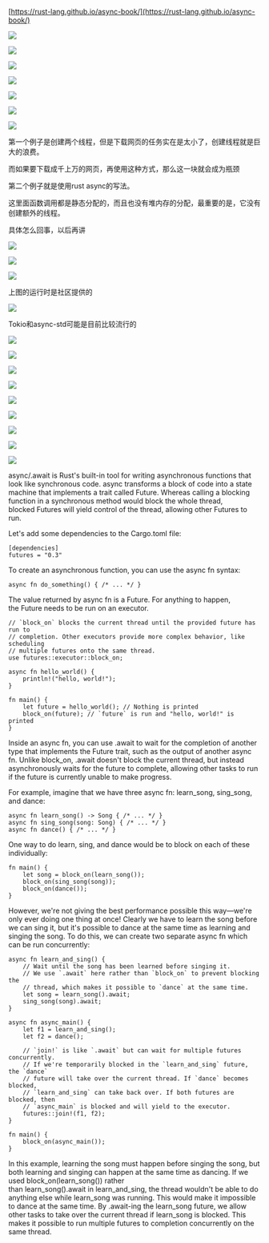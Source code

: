 [https://rust-lang.github.io/async-book/](https://rust-lang.github.io/async-book/)

![](https://gitee.com/hxc8/images4/raw/master/img/202407172254835.jpg)

![](https://gitee.com/hxc8/images4/raw/master/img/202407172254637.jpg)

![](https://gitee.com/hxc8/images4/raw/master/img/202407172254656.jpg)

![](https://gitee.com/hxc8/images4/raw/master/img/202407172254611.jpg)

![](images/WEBRESOURCE21c962b5e78ea9a7d0fbc770ad333a48截图.png)

![](https://gitee.com/hxc8/images4/raw/master/img/202407172254507.jpg)

![](https://gitee.com/hxc8/images4/raw/master/img/202407172254856.jpg)

第一个例子是创建两个线程，但是下载网页的任务实在是太小了，创建线程就是巨大的浪费。

而如果要下载成千上万的网页，再使用这种方式，那么这一块就会成为瓶颈

第二个例子就是使用rust async的写法。

这里面函数调用都是静态分配的，而且也没有堆内存的分配，最重要的是，它没有创建额外的线程。

具体怎么回事，以后再讲

![](images/WEBRESOURCE02e6c01d74f63ff30df11255b1612c0e截图.png)

![](https://gitee.com/hxc8/images4/raw/master/img/202407172254513.jpg)

![](https://gitee.com/hxc8/images4/raw/master/img/202407172254678.jpg)

上图的运行时是社区提供的

![](https://gitee.com/hxc8/images4/raw/master/img/202407172254038.jpg)

Tokio和async-std可能是目前比较流行的

![](https://gitee.com/hxc8/images4/raw/master/img/202407172254923.jpg)

![](https://gitee.com/hxc8/images4/raw/master/img/202407172254668.jpg)

![](https://gitee.com/hxc8/images4/raw/master/img/202407172254714.jpg)

![](images/WEBRESOURCE4fd0eaf1773a00e96f54b93058ca4e5e截图.png)

![](https://gitee.com/hxc8/images4/raw/master/img/202407172255353.jpg)

![](https://gitee.com/hxc8/images4/raw/master/img/202407172255007.jpg)

![](https://gitee.com/hxc8/images4/raw/master/img/202407172255275.jpg)

![](https://gitee.com/hxc8/images4/raw/master/img/202407172255212.jpg)

![](https://gitee.com/hxc8/images4/raw/master/img/202407172255202.jpg)

async/.await is Rust's built-in tool for writing asynchronous functions that look like synchronous code. async transforms a block of code into a state machine that implements a trait called Future. Whereas calling a blocking function in a synchronous method would block the whole thread, blocked Futures will yield control of the thread, allowing other Futures to run.

Let's add some dependencies to the Cargo.toml file:

```
[dependencies]
futures = "0.3"

```

To create an asynchronous function, you can use the async fn syntax:

```
async fn do_something() { /* ... */ }

```

The value returned by async fn is a Future. For anything to happen, the Future needs to be run on an executor.

```
// `block_on` blocks the current thread until the provided future has run to
// completion. Other executors provide more complex behavior, like scheduling
// multiple futures onto the same thread.
use futures::executor::block_on;

async fn hello_world() {
    println!("hello, world!");
}

fn main() {
    let future = hello_world(); // Nothing is printed
    block_on(future); // `future` is run and "hello, world!" is printed
}

```

Inside an async fn, you can use .await to wait for the completion of another type that implements the Future trait, such as the output of another async fn. Unlike block_on, .await doesn't block the current thread, but instead asynchronously waits for the future to complete, allowing other tasks to run if the future is currently unable to make progress.

For example, imagine that we have three async fn: learn_song, sing_song, and dance:

```
async fn learn_song() -> Song { /* ... */ }
async fn sing_song(song: Song) { /* ... */ }
async fn dance() { /* ... */ }

```

One way to do learn, sing, and dance would be to block on each of these individually:

```
fn main() {
    let song = block_on(learn_song());
    block_on(sing_song(song));
    block_on(dance());
}

```

However, we're not giving the best performance possible this way—we're only ever doing one thing at once! Clearly we have to learn the song before we can sing it, but it's possible to dance at the same time as learning and singing the song. To do this, we can create two separate async fn which can be run concurrently:

```
async fn learn_and_sing() {
    // Wait until the song has been learned before singing it.
    // We use `.await` here rather than `block_on` to prevent blocking the
    // thread, which makes it possible to `dance` at the same time.
    let song = learn_song().await;
    sing_song(song).await;
}

async fn async_main() {
    let f1 = learn_and_sing();
    let f2 = dance();

    // `join!` is like `.await` but can wait for multiple futures concurrently.
    // If we're temporarily blocked in the `learn_and_sing` future, the `dance`
    // future will take over the current thread. If `dance` becomes blocked,
    // `learn_and_sing` can take back over. If both futures are blocked, then
    // `async_main` is blocked and will yield to the executor.
    futures::join!(f1, f2);
}

fn main() {
    block_on(async_main());
}

```

In this example, learning the song must happen before singing the song, but both learning and singing can happen at the same time as dancing. If we used block_on(learn_song()) rather than learn_song().await in learn_and_sing, the thread wouldn't be able to do anything else while learn_song was running. This would make it impossible to dance at the same time. By .await-ing the learn_song future, we allow other tasks to take over the current thread if learn_song is blocked. This makes it possible to run multiple futures to completion concurrently on the same thread.